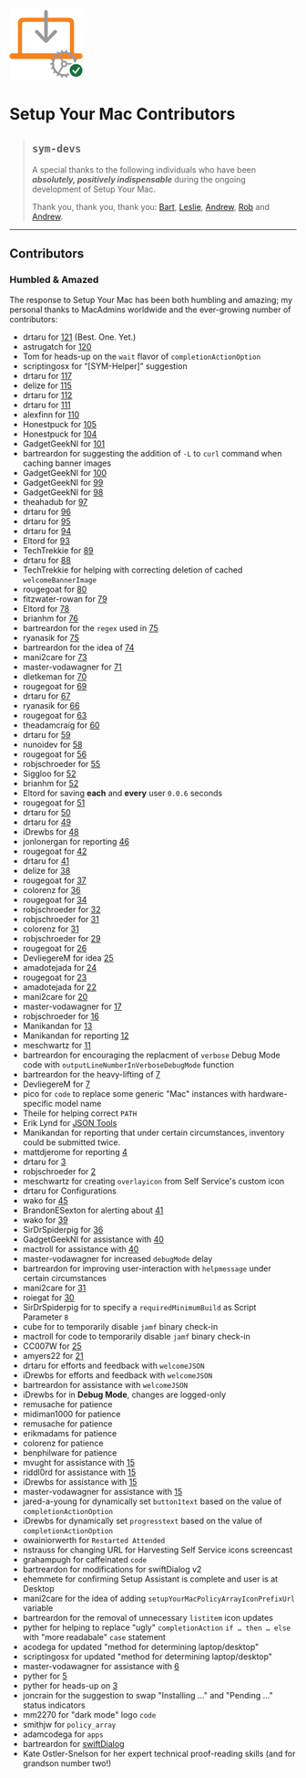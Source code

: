 [<img alt="Setup Your Mac (1.13.0)" src="images/SYM_icon.png" width="128" />](https://snelson.us/sym)

# Setup Your Mac Contributors

> ## `sym-devs`
> A special thanks to the following individuals who have been _**absolutely, positively indispensable**_ during the ongoing development of Setup Your Mac.
>
> Thank you, thank you, thank you: [Bart](https://github.com/bartreardon/), [Leslie](https://github.com/BIG-RAT), [Andrew](https://github.com/drtaru/), [Rob](https://github.com/robjschroeder/) and [Andrew](https://github.com/TechTrekkie/).

---

## Contributors
### Humbled & Amazed

The response to Setup Your Mac has been both humbling and amazing; my personal thanks to MacAdmins worldwide and the ever-growing number of contributors:
- drtaru for [121](https://github.com/dan-snelson/Setup-Your-Mac/pull/121) (Best. One. Yet.)
- astrugatch for [120](https://github.com/dan-snelson/Setup-Your-Mac/issues/120)
- Tom for heads-up on the `wait` flavor of `completionActionOption`
- scriptingosx for &ldquo;[SYM-Helper]&rdquo; suggestion
- drtaru for [117](https://github.com/dan-snelson/Setup-Your-Mac/pull/117)
- delize for [115](https://github.com/dan-snelson/Setup-Your-Mac/pull/116)
- drtaru for [112](https://github.com/dan-snelson/Setup-Your-Mac/pull/112)
- drtaru for [111](https://github.com/dan-snelson/Setup-Your-Mac/pull/111)
- alexfinn for [110](https://github.com/dan-snelson/Setup-Your-Mac/issues/110)
- Honestpuck for [105](https://github.com/dan-snelson/Setup-Your-Mac/pull/105)
- Honestpuck for [104](https://github.com/dan-snelson/Setup-Your-Mac/issues/104)
- GadgetGeekNI for [101](https://github.com/dan-snelson/Setup-Your-Mac/pull/101)
- bartreardon for suggesting the addition of `-L` to `curl` command when caching banner images
- GadgetGeekNI for [100](https://github.com/dan-snelson/Setup-Your-Mac/pull/100)
- GadgetGeekNI for [99](https://github.com/dan-snelson/Setup-Your-Mac/pull/99)
- GadgetGeekNI for [98](https://github.com/dan-snelson/Setup-Your-Mac/pull/98)
- theahadub for [97](https://github.com/dan-snelson/Setup-Your-Mac/issues/97)
- drtaru for [96](https://github.com/dan-snelson/Setup-Your-Mac/pull/96)
- drtaru for [95](https://github.com/dan-snelson/Setup-Your-Mac/pull/95)
- drtaru for [94](https://github.com/dan-snelson/Setup-Your-Mac/pull/94)
- Eltord for [93](https://github.com/dan-snelson/Setup-Your-Mac/pull/93)
- TechTrekkie for [89](https://github.com/dan-snelson/Setup-Your-Mac/pull/89)
- drtaru for [88](https://github.com/dan-snelson/Setup-Your-Mac/pull/88)
- TechTrekkie for helping with correcting deletion of cached `welcomeBannerImage`
- rougegoat for [80](https://github.com/dan-snelson/Setup-Your-Mac/pull/80)
- fitzwater-rowan for [79](https://github.com/dan-snelson/Setup-Your-Mac/issues/79)
- Eltord for [78](https://github.com/dan-snelson/Setup-Your-Mac/pull/78)
- brianhm for [76](https://github.com/dan-snelson/Setup-Your-Mac/issues/76)
- bartreardon for the `regex` used in [75](https://github.com/dan-snelson/Setup-Your-Mac/pull/75)
- ryanasik for [75](https://github.com/dan-snelson/Setup-Your-Mac/issues/75)
- bartreardon for the idea of [74](https://github.com/dan-snelson/Setup-Your-Mac/issues/74)
- mani2care for [73](https://github.com/dan-snelson/Setup-Your-Mac/issues/73)
- master-vodawagner for [71](https://github.com/dan-snelson/Setup-Your-Mac/issues/71)
- dletkeman for [70](https://github.com/dan-snelson/Setup-Your-Mac/issues/70)
- rougegoat for [69](https://github.com/dan-snelson/Setup-Your-Mac/pull/69)
- drtaru for [67](https://github.com/dan-snelson/Setup-Your-Mac/pull/67)
- ryanasik for [66](https://github.com/dan-snelson/Setup-Your-Mac/issues/66)
- rougegoat for [63](https://github.com/dan-snelson/Setup-Your-Mac/pull/63)
- theadamcraig for [60](https://github.com/dan-snelson/Setup-Your-Mac/pull/60)
- drtaru for [59](https://github.com/dan-snelson/Setup-Your-Mac/pull/59)
- nunoidev for [58](https://github.com/dan-snelson/Setup-Your-Mac/pull/58)
- rougegoat for [56](https://github.com/dan-snelson/Setup-Your-Mac/pull/56)
- robjschroeder for [55](https://github.com/dan-snelson/Setup-Your-Mac/pull/55)
- Siggloo for [52](https://github.com/dan-snelson/Setup-Your-Mac/pull/52)
- brianhm for [52](https://github.com/dan-snelson/Setup-Your-Mac/issues/52)
- Eltord for saving **each** and **every** user `0.0.6` seconds
- rougegoat for [51](https://github.com/dan-snelson/Setup-Your-Mac/pull/51)
- drtaru for [50](https://github.com/dan-snelson/Setup-Your-Mac/pull/50)
- drtaru for [49](https://github.com/dan-snelson/Setup-Your-Mac/pull/49)
- iDrewbs for [48](https://github.com/dan-snelson/Setup-Your-Mac/pull/48)
- jonlonergan for reporting [46](https://github.com/dan-snelson/Setup-Your-Mac/issues/46)
- rougegoat for [42](https://github.com/dan-snelson/Setup-Your-Mac/pull/42)
- drtaru for [41](https://github.com/dan-snelson/Setup-Your-Mac/pull/41)
- delize for [38](https://github.com/dan-snelson/Setup-Your-Mac/pull/38)
- rougegoat for [37](https://github.com/dan-snelson/Setup-Your-Mac/pull/37)
- colorenz for [36](https://github.com/dan-snelson/Setup-Your-Mac/pull/36)
- rougegoat for [34](https://github.com/dan-snelson/Setup-Your-Mac/pull/34)
- robjschroeder for [32](https://github.com/dan-snelson/Setup-Your-Mac/pull/32)
- robjschroeder for [31](https://github.com/dan-snelson/Setup-Your-Mac/pull/31)
- colorenz for [31](https://github.com/dan-snelson/Setup-Your-Mac/pull/31)
- robjschroeder for [29](https://github.com/dan-snelson/Setup-Your-Mac/pull/29)
- rougegoat for [26](https://github.com/dan-snelson/Setup-Your-Mac/pull/26)
- DevliegereM for idea [25](https://github.com/dan-snelson/Setup-Your-Mac/pull/25)
- amadotejada for [24](https://github.com/dan-snelson/Setup-Your-Mac/pull/24)
- rougegoat for [23](https://github.com/dan-snelson/Setup-Your-Mac/pull/23)
- amadotejada for [22](https://github.com/dan-snelson/Setup-Your-Mac/pull/22)
- mani2care for [20](https://github.com/dan-snelson/Setup-Your-Mac/pull/20)
- master-vodawagner for [17](https://github.com/dan-snelson/Setup-Your-Mac/pull/17)
- robjschroeder for [16](https://github.com/dan-snelson/Setup-Your-Mac/pull/16)
- Manikandan for [13](https://github.com/dan-snelson/Setup-Your-Mac/issues/13)
- Manikandan for reporting [12](https://github.com/dan-snelson/Setup-Your-Mac/issues/12)
- meschwartz for [11](https://github.com/dan-snelson/Setup-Your-Mac/pull/11)
- bartreardon for encouraging the replacment of `verbose` Debug Mode code with `outputLineNumberInVerboseDebugMode` function
- bartreardon for the heavy-lifting of [7](https://github.com/dan-snelson/Setup-Your-Mac/pull/7)
- DevliegereM for [7](https://github.com/dan-snelson/Setup-Your-Mac/pull/7)
- pico for `code` to replace some generic "Mac" instances with hardware-specific model name
- Theile for helping correct `PATH`
- Erik Lynd for [JSON Tools](https://marketplace.visualstudio.com/items?itemName=eriklynd.json-tools)
- Manikandan for reporting that under certain circumstances, inventory could be submitted twice.
- mattdjerome for reporting [4](https://github.com/dan-snelson/Setup-Your-Mac/pull/4)
- drtaru for [3](https://github.com/dan-snelson/Setup-Your-Mac/pull/3)
- robjschroeder for [2](https://github.com/dan-snelson/Setup-Your-Mac/pull/2)
- meschwartz for creating `overlayicon` from Self Service's custom icon
- drtaru for Configurations
- wako for [45](https://github.com/dan-snelson/dialog-scripts/pull/45)
- BrandonESexton for alerting about [41](https://github.com/dan-snelson/dialog-scripts/issues/41)
- wako for [39](https://github.com/dan-snelson/dialog-scripts/issues/39)
- SirDrSpiderpig for [36](https://github.com/dan-snelson/dialog-scripts/issues/36)
- GadgetGeekNI for assistance with [40](https://github.com/dan-snelson/dialog-scripts/issues/40)
- mactroll for assistance with [40](https://github.com/dan-snelson/dialog-scripts/issues/40)
- master-vodawagner for increased `debugMode` delay
- bartreardon for improving user-interaction with `helpmessage` under certain circumstances
- mani2care for [31](https://github.com/dan-snelson/dialog-scripts/issues/31)
- roiegat for [30](https://github.com/dan-snelson/dialog-scripts/issues/30)
- SirDrSpiderpig for to specify a `requiredMinimumBuild` as Script Parameter `8`
- cube for to temporarily disable `jamf` binary check-in
- mactroll for code to temporarily disable `jamf` binary check-in
- CC007W for [25](https://github.com/dan-snelson/dialog-scripts/issues/25)
- amyers22 for [21](https://github.com/dan-snelson/dialog-scripts/issues/21)
- drtaru for efforts and feedback with `welcomeJSON`
- iDrewbs for efforts and feedback with `welcomeJSON`
- bartreardon for assistance with `welcomeJSON`
- iDrewbs for in **Debug Mode**, changes are logged-only
- remusache for patience
- midiman1000 for patience
- remusache for patience
- erikmadams for patience
- colorenz for patience
- benphilware for patience
- mvught for assistance with [15](https://github.com/dan-snelson/dialog-scripts/issues/15)
- riddl0rd for assistance with [15](https://github.com/dan-snelson/dialog-scripts/issues/15)
- iDrewbs for assistance with [15](https://github.com/dan-snelson/dialog-scripts/issues/15)
- master-vodawagner for assistance with [15](https://github.com/dan-snelson/dialog-scripts/issues/15)
- jared-a-young for dynamically set `button1text` based on the value of `completionActionOption`
- iDrewbs for dynamically set `progresstext` based on the value of `completionActionOption`
- owainiorwerth for `Restarted Attended`
- nstrauss for changing URL for Harvesting Self Service icons screencast
- grahampugh for caffeinated `code`
- bartreardon for modifications for swiftDialog v2
- ehemmete for confirming Setup Assistant is complete and user is at Desktop
- mani2care for the idea of adding `setupYourMacPolicyArrayIconPrefixUrl` variable
- bartreardon for the removal of unnecessary `listitem` icon updates
- pyther for helping to replace "ugly" `completionAction` `if … then … else` with "more readabale" `case` statement
- acodega for updated "method for determining laptop/desktop" 
- scriptingosx for updated "method for determining laptop/desktop" 
- master-vodawagner for assistance with [6](https://github.com/dan-snelson/dialog-scripts/issues/6)
- pyther for [5](https://github.com/dan-snelson/dialog-scripts/pull/5)
- pyther for heads-up on [3](https://github.com/dan-snelson/dialog-scripts/issues/3)
- joncrain for the suggestion to swap "Installing …" and "Pending …" status indicators 
- mm2270 for "dark mode" logo `code`
- smithjw for `policy_array`
- adamcodega for `apps`
- bartreardon for [swiftDialog](https://github.com/swiftDialog/swiftDialog/blob/main/README.md)
- Kate Ostler-Snelson for her expert technical proof-reading skills (and for grandson number two!)